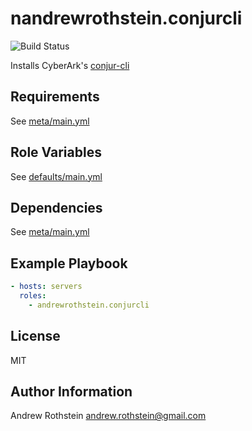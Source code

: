 nandrewrothstein.conjurcli
=========
![Build Status](https://github.com/andrewrothstein/ansible-conjurcli/actions/workflows/build.yml/badge.svg)

Installs CyberArk's [conjur-cli](https://github.com/cyberark/conjur-cli)

Requirements
------------

See [meta/main.yml](meta/main.yml)

Role Variables
--------------

See [defaults/main.yml](defaults/main.yml)

Dependencies
------------

See [meta/main.yml](meta/main.yml)

Example Playbook
----------------

```yml
- hosts: servers
  roles:
    - andrewrothstein.conjurcli
```

License
-------

MIT

Author Information
------------------

Andrew Rothstein <andrew.rothstein@gmail.com>
